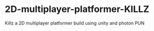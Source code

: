 # 2D-multiplayer-platformer-KILLZ
Killz a 2D multiplayer platformer build using unity and photon PUN
